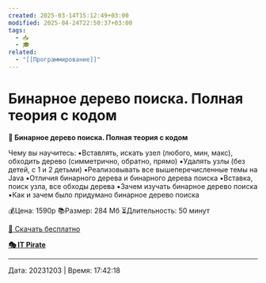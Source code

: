```yaml
---
created: 2025-03-14T15:12:49+03:00
modified: 2025-04-24T22:50:37+03:00
tags:
  - 📥
  - 🎓
related:
  - "[[Программирование]]"
---
```


# Бинарное дерево поиска. Полная теория с кодом

**🔭 Бинарное дерево поиска. Полная теория с кодом**

Чему вы научитесь:
▪️Вставлять, искать узел (любого, мин, макс), обходить дерево (симметрично, обратно, прямо)
▪️Удалять узлы (без детей, с 1 и 2 детьми)
▪️Реализовывать все вышеперечисленные темы на Java
▪️Отличия бинарного дерева и бинарного дерева поиска
▪️Вставка, поиск узла, все обходы дерева
▪️Зачем изучать бинарное дерево поиска
▪️Как и зачем было придумано бинарное дерево поиска

💰Цена: 1590р
📚Размер: 284 Мб
⏳Длительность: 50 минут

[🧷 Скачать бесплатно](https://t.me/sl1vakerA/543)


[**🎭 IT Pirate**](https://t.me/+yTnCKFgAXVNlNDMy)

---

Дата: 20231203 | Время: 17:42:18
